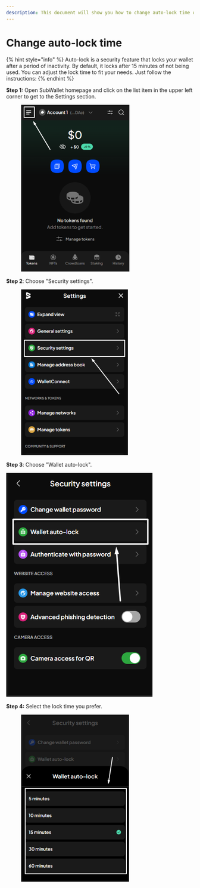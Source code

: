 ```yaml
---
description: This document will show you how to change auto-lock time on SubWallet.
---
```


# Change auto-lock time

{% hint style="info" %}
Auto-lock is a security feature that locks your wallet after a period of inactivity. By default, it locks after 15 minutes of not being used. You can adjust the lock time to fit your needs. Just follow the instructions:
{% endhint %}

**Step 1:** Open SubWallet homepage and click on the list item in the upper left corner to get to the Settings section.

<div align="left">

<figure><img src="../../../.gitbook/assets/image (1) (1) (1) (1).png" alt="" width="291"><figcaption></figcaption></figure>

</div>

**Step 2**: Choose "Security settings".

<div align="left">

<figure><img src="../../../.gitbook/assets/image (2) (1) (1) (1).png" alt="" width="287"><figcaption></figcaption></figure>

</div>

**Step 3**: Choose "Wallet auto-lock".

![](<../../../.gitbook/assets/image (12) (1).png>)

**Step 4:** Select the lock time you prefer.

<div align="left">

<figure><img src="../../../.gitbook/assets/image (4) (1) (1) (1).png" alt="" width="290"><figcaption></figcaption></figure>

</div>
